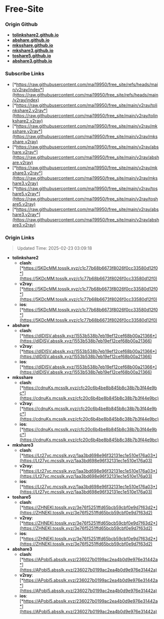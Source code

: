# Free-Site

### Origin Github

- [**tolinkshare2.github.io**](https://github.com/tolinkshare2/tolinkshare2.github.io)
- [**abshare.github.io**](https://github.com/abshare/abshare.github.io)
- [**mksshare.github.io**](https://github.com/mksshare/mksshare.github.io)
- [**mkshare3.github.io**](https://github.com/mkshare3/mkshare3.github.io)
- [**toshare5.github.io**](https://github.com/toshare5/toshare5.github.io)
- [**abshare3.github.io**](https://github.com/abshare3/abshare3.github.io)

### Subscribe Links

- [*https://raw.githubusercontent.com/mai19950/free_site/refs/heads/main/v2ray/index*](https://raw.githubusercontent.com/mai19950/free_site/refs/heads/main/v2ray/index)
- [*https://raw.githubusercontent.com/mai19950/free_site/main/v2ray/tolinkshare2.v2ray*](https://raw.githubusercontent.com/mai19950/free_site/main/v2ray/tolinkshare2.v2ray)
- [*https://raw.githubusercontent.com/mai19950/free_site/main/v2ray/mksshare.v2ray*](https://raw.githubusercontent.com/mai19950/free_site/main/v2ray/mksshare.v2ray)
- [*https://raw.githubusercontent.com/mai19950/free_site/main/v2ray/abshare.v2ray*](https://raw.githubusercontent.com/mai19950/free_site/main/v2ray/abshare.v2ray)
- [*https://raw.githubusercontent.com/mai19950/free_site/main/v2ray/mkshare3.v2ray*](https://raw.githubusercontent.com/mai19950/free_site/main/v2ray/mkshare3.v2ray)
- [*https://raw.githubusercontent.com/mai19950/free_site/main/v2ray/toshare5.v2ray*](https://raw.githubusercontent.com/mai19950/free_site/main/v2ray/toshare5.v2ray)
- [*https://raw.githubusercontent.com/mai19950/free_site/main/v2ray/abshare3.v2ray*](https://raw.githubusercontent.com/mai19950/free_site/main/v2ray/abshare3.v2ray)

### Origin Links

> Updated Time: 2025-02-23 03:09:18

- **tolinkshare2**
  - **clash**: [*https://5KDcMM.tosslk.xyz/c1c77b68b6673f8026f0cc33580d12f0*](https://5KDcMM.tosslk.xyz/c1c77b68b6673f8026f0cc33580d12f0)
  - **v2ray**: [*https://5KDcMM.tosslk.xyz/c1c77b68b6673f8026f0cc33580d12f0*](https://5KDcMM.tosslk.xyz/c1c77b68b6673f8026f0cc33580d12f0)
  - **ios**: [*https://5KDcMM.tosslk.xyz/c1c77b68b6673f8026f0cc33580d12f0*](https://5KDcMM.tosslk.xyz/c1c77b68b6673f8026f0cc33580d12f0)
- **abshare**
  - **clash**: [*https://dIDlSV.absslk.xyz/1553b538b7eb19ef12cef68b00a21366*](https://dIDlSV.absslk.xyz/1553b538b7eb19ef12cef68b00a21366)
  - **v2ray**: [*https://dIDlSV.absslk.xyz/1553b538b7eb19ef12cef68b00a21366*](https://dIDlSV.absslk.xyz/1553b538b7eb19ef12cef68b00a21366)
  - **ios**: [*https://dIDlSV.absslk.xyz/1553b538b7eb19ef12cef68b00a21366*](https://dIDlSV.absslk.xyz/1553b538b7eb19ef12cef68b00a21366)
- **mksshare**
  - **clash**: [*https://cdnuKs.mcsslk.xyz/cfc20c6b4be8b845b8c38b7b3f44e9bc*](https://cdnuKs.mcsslk.xyz/cfc20c6b4be8b845b8c38b7b3f44e9bc)
  - **v2ray**: [*https://cdnuKs.mcsslk.xyz/cfc20c6b4be8b845b8c38b7b3f44e9bc*](https://cdnuKs.mcsslk.xyz/cfc20c6b4be8b845b8c38b7b3f44e9bc)
  - **ios**: [*https://cdnuKs.mcsslk.xyz/cfc20c6b4be8b845b8c38b7b3f44e9bc*](https://cdnuKs.mcsslk.xyz/cfc20c6b4be8b845b8c38b7b3f44e9bc)
- **mkshare3**
  - **clash**: [*https://Lt27yc.mcsslk.xyz/1aa3bd698e96f32131ec1e510e176a03*](https://Lt27yc.mcsslk.xyz/1aa3bd698e96f32131ec1e510e176a03)
  - **v2ray**: [*https://Lt27yc.mcsslk.xyz/1aa3bd698e96f32131ec1e510e176a03*](https://Lt27yc.mcsslk.xyz/1aa3bd698e96f32131ec1e510e176a03)
  - **ios**: [*https://Lt27yc.mcsslk.xyz/1aa3bd698e96f32131ec1e510e176a03*](https://Lt27yc.mcsslk.xyz/1aa3bd698e96f32131ec1e510e176a03)
- **toshare5**
  - **clash**: [*https://ZHNEKl.tosslk.xyz/3e76f5251ffd65bcb59cbf0e9d7f63d2*](https://ZHNEKl.tosslk.xyz/3e76f5251ffd65bcb59cbf0e9d7f63d2)
  - **v2ray**: [*https://ZHNEKl.tosslk.xyz/3e76f5251ffd65bcb59cbf0e9d7f63d2*](https://ZHNEKl.tosslk.xyz/3e76f5251ffd65bcb59cbf0e9d7f63d2)
  - **ios**: [*https://ZHNEKl.tosslk.xyz/3e76f5251ffd65bcb59cbf0e9d7f63d2*](https://ZHNEKl.tosslk.xyz/3e76f5251ffd65bcb59cbf0e9d7f63d2)
- **abshare3**
  - **clash**: [*https://APobI5.absslk.xyz/236027b0199ac2ea4b0d9e976e31442a*](https://APobI5.absslk.xyz/236027b0199ac2ea4b0d9e976e31442a)
  - **v2ray**: [*https://APobI5.absslk.xyz/236027b0199ac2ea4b0d9e976e31442a*](https://APobI5.absslk.xyz/236027b0199ac2ea4b0d9e976e31442a)
  - **ios**: [*https://APobI5.absslk.xyz/236027b0199ac2ea4b0d9e976e31442a*](https://APobI5.absslk.xyz/236027b0199ac2ea4b0d9e976e31442a)
